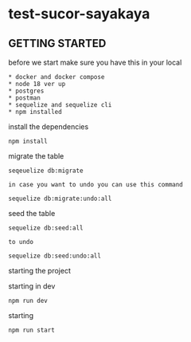 # test-sucor-sayakaya

## GETTING STARTED

before we start make sure you have this in your local

```
* docker and docker compose
* node 18 ver up
* postgres
* postman
* sequelize and sequelize cli
* npm installed
```

install the dependencies

```
npm install
```

migrate the table

```
seqeuelize db:migrate

in case you want to undo you can use this command

sequelize db:migrate:undo:all

```

seed the table

```
sequelize db:seed:all

to undo

sequelize db:seed:undo:all
```

starting the project

starting in dev

```
npm run dev
```

starting

```
npm run start
```
